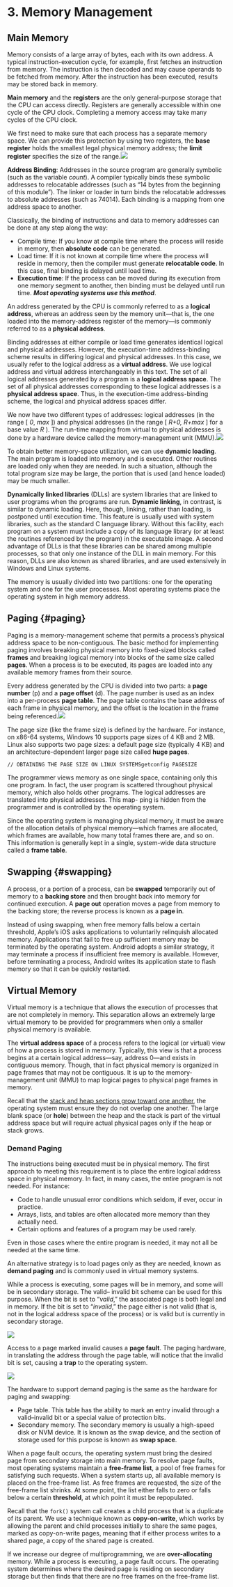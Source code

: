 # 3. Memory Management

## Main Memory

Memory consists of a large array of bytes, each with its own address. A typical instruction-execution cycle, for example, first fetches an instruction from memory. The instruction is then decoded and may cause operands to be fetched from memory. After the instruction has been executed, results may be stored back in memory.

**Main memory** and the **registers** are the only general-purpose storage that the CPU can access directly. Registers are generally accessible within one cycle of the CPU clock. Completing a memory access may take many cycles of the CPU clock.

We first need to make sure that each process has a separate memory space. We can provide this protection by using two registers, the **base register** holds the smallest legal physical memory address; the **limit register** specifies the size of the range.![](https://blobscdn.gitbook.com/v0/b/gitbook-28427.appspot.com/o/assets%2F-LBZ0bpd0aCrMSE1AsyI%2F-LJltkn-cfD2TP4jsKhh%2F-LJlzQxUoT9O1jwmk5HD%2FScreen%20Shot%202018-08-13%20at%2014.33.42.png?alt=media&token=ffe4bcac-bc07-4a47-96e0-e64c4dd78830)

**Address Binding**: Addresses in the source program are generally symbolic \(such as the variable _count_\). A compiler typically binds these symbolic addresses to relocatable addresses \(such as “14 bytes from the beginning of this module”\). The linker or loader in turn binds the relocatable addresses to absolute addresses \(such as 74014\). Each binding is a mapping from one address space to another.

Classically, the binding of instructions and data to memory addresses can be done at any step along the way:

* Compile time: If you know at compile time where the process will reside in memory, then **absolute code** can be generated.
* Load time: If it is not known at compile time where the process will reside in memory, then the compiler must generate **relocatable code**. In this case, final binding is delayed until load time.
* **Execution time**: If the process can be moved during its execution from one memory segment to another, then binding must be delayed until run time. _**Most operating systems use this method**_.

An address generated by the CPU is commonly referred to as a **logical address**, whereas an address seen by the memory unit—that is, the one loaded into the memory-address register of the memory—is commonly referred to as a **physical address**.

Binding addresses at either compile or load time generates identical logical and physical addresses. However, the execution-time address-binding scheme results in differing logical and physical addresses. In this case, we usually refer to the logical address as a **virtual address**. We use logical address and virtual address interchangeably in this text. The set of all logical addresses generated by a program is a **logical address space**. The set of all physical addresses corresponding to these logical addresses is a **physical address space**. Thus, in the execution-time address-binding scheme, the logical and physical address spaces differ.

We now have two different types of addresses: logical addresses \(in the range \[ _0_, _max_ \]\) and physical addresses \(in the range \[ _R+0, R+max_ \] for a base value _R_ \). The run-time mapping from virtual to physical addresses is done by a hardware device called the memory-management unit \(MMU\).![](https://blobscdn.gitbook.com/v0/b/gitbook-28427.appspot.com/o/assets%2F-LBZ0bpd0aCrMSE1AsyI%2F-LJltkn-cfD2TP4jsKhh%2F-LJm1mTzSCVy4jdJr1r7%2FScreen%20Shot%202018-08-13%20at%2014.48.13.png?alt=media&token=7dee976f-713d-48ef-a0b1-1bbf7ae93b7e)

To obtain better memory-space utilization, we can use **dynamic loading**. The main program is loaded into memory and is executed. Other routines are loaded only when they are needed. In such a situation, although the total program size may be large, the portion that is used \(and hence loaded\) may be much smaller.

**Dynamically linked libraries** \(DLLs\) are system libraries that are linked to user programs when the programs are run. **Dynamic linking**, in contrast, is similar to dynamic loading. Here, though, linking, rather than loading, is postponed until execution time. This feature is usually used with system libraries, such as the standard C language library. Without this facility, each program on a system must include a copy of its language library \(or at least the routines referenced by the program\) in the executable image. A second advantage of DLLs is that these libraries can be shared among multiple processes, so that only one instance of the DLL in main memory. For this reason, DLLs are also known as shared libraries, and are used extensively in Windows and Linux systems.

The memory is usually divided into two partitions: one for the operating system and one for the user processes. Most operating systems place the operating system in high memory address.

## Paging {#paging}

Paging is a memory-management scheme that permits a process’s physical address space to be non-contiguous. The basic method for implementing paging involves breaking physical memory into fixed-sized blocks called **frames** and breaking logical memory into blocks of the same size called **pages**. When a process is to be executed, its pages are loaded into any available memory frames from their source.

Every address generated by the CPU is divided into two parts: a **page number** \(p\) and a **page offset** \(d\). The page number is used as an index into a per-process **page table**. The page table contains the base address of each frame in physical memory, and the offset is the location in the frame being referenced.![](https://blobscdn.gitbook.com/v0/b/gitbook-28427.appspot.com/o/assets%2F-LBZ0bpd0aCrMSE1AsyI%2F-LJmHc1FDqVVh9tWcg04%2F-LJmHo5pZ8QOMfd-HG2m%2FScreen%20Shot%202018-08-13%20at%2015.58.15.png?alt=media&token=79827572-4e87-481d-89dc-158a0ab0f578)

The page size \(like the frame size\) is defined by the hardware. For instance, on x86-64 systems, Windows 10 supports page sizes of 4 KB and 2 MB. Linux also supports two page sizes: a default page size \(typically 4 KB\) and an architecture-dependent larger page size called **huge pages**.

```text
// OBTAINING THE PAGE SIZE ON LINUX SYSTEMSgetconfig PAGESIZE
```

The programmer views memory as one single space, containing only this one program. In fact, the user program is scattered throughout physical memory, which also holds other programs. The logical addresses are translated into physical addresses. This map- ping is hidden from the programmer and is controlled by the operating system.

Since the operating system is managing physical memory, it must be aware of the allocation details of physical memory—which frames are allocated, which frames are available, how many total frames there are, and so on. This information is generally kept in a single, system-wide data structure called a **frame table**.

## Swapping {#swapping}

A process, or a portion of a process, can be **swapped** temporarily out of memory to a **backing store** and then brought back into memory for continued execution. A **page out** operation moves a page from memory to the backing store; the reverse process is known as a **page in**.

Instead of using swapping, when free memory falls below a certain threshold, Apple’s iOS asks applications to voluntarily relinquish allocated memory. Applications that fail to free up sufficient memory may be terminated by the operating system. Android adopts a similar strategy, it may terminate a process if insufficient free memory is available. However, before terminating a process, Android writes its application state to flash memory so that it can be quickly restarted.

## Virtual Memory

Virtual memory is a technique that allows the execution of processes that are not completely in memory. This separation allows an extremely large virtual memory to be provided for programmers when only a smaller physical memory is available.

The **virtual address space** of a process refers to the logical \(or virtual\) view of how a process is stored in memory. Typically, this view is that a process begins at a certain logical address—say, address 0—and exists in contiguous memory. Though, that in fact physical memory is organized in page frames that may not be contiguous. It is up to the memory-management unit \(MMU\) to map logical pages to physical page frames in memory.

Recall that the [stack and heap sections grow toward one another](2.-process-management.md#what-is-process), the operating system must ensure they do not overlap one another. The large blank space \(or **hole**\) between the heap and the stack is part of the virtual address space but will require actual physical pages only if the heap or stack grows.

### Demand Paging

The instructions being executed must be in physical memory. The first approach to meeting this requirement is to place the entire logical address space in physical memory. In fact, in many cases, the entire program is not needed. For instance:

* Code to handle unusual error conditions which seldom, if ever, occur in practice.
* Arrays, lists, and tables are often allocated more memory than they actually need.
* Certain options and features of a program may be used rarely.

Even in those cases where the entire program is needed, it may not all be needed at the same time.

An alternative strategy is to load pages only as they are needed, known as **demand paging** and is commonly used in virtual memory systems.

While a process is executing, some pages will be in memory, and some will be in secondary storage. The valid– invalid bit scheme can be used for this purpose. When the bit is set to “_valid_,” the associated page is both legal and in memory. If the bit is set to “_invalid_,” the page either is not valid \(that is, not in the logical address space of the process\) or is valid but is currently in secondary storage.

![](../.gitbook/assets/screen-shot-2018-08-14-at-17.23.18.png)

Access to a page marked invalid causes a **page fault**. The paging hardware, in translating the address through the page table, will notice that the invalid bit is set, causing a **trap** to the operating system.

![](../.gitbook/assets/screen-shot-2018-08-14-at-17.56.06.png)

The hardware to support demand paging is the same as the hardware for paging and swapping:

* Page table. This table has the ability to mark an entry invalid through a valid–invalid bit or a special value of protection bits. 
* Secondary memory. The secondary memory is usually a high-speed disk or NVM device. It is known as the swap device, and the section of storage used for this purpose is known as **swap space**.

When a page fault occurs, the operating system must bring the desired page from secondary storage into main memory. To resolve page faults, most operating systems maintain a **free-frame list**, a pool of free frames for satisfying such requests. When a system starts up, all available memory is placed on the free-frame list. As free frames are requested, the size of the free-frame list shrinks. At some point, the list either falls to zero or falls below a certain **threshold**, at which point it must be repopulated.

Recall that the `fork()` system call creates a child process that is a duplicate of its parent. We use a technique known as **copy-on-write**, which works by allowing the parent and child processes initially to share the same pages, marked as copy-on-write pages, meaning that if either process writes to a shared page, a copy of the shared page is created.

If we increase our degree of multiprogramming, we are **over-allocating** memory. While a process is executing, a page fault occurs. The operating system determines where the desired page is residing on secondary storage but then finds that there are no free frames on the free-frame list.



